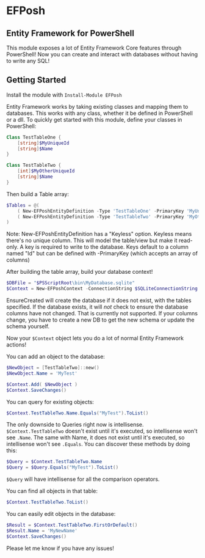 # EFPosh

## Entity Framework for PowerShell

This module exposes a lot of Entity Framework Core features through PowerShell! Now you can create and interact with databases without having to write any SQL!

## Getting Started

Install the module with ```Install-Module EFPosh```

Entity Framework works by taking existing classes and mapping them to databases. This works with any class, whether it be defined in PowerShell or a dll. To quickly get started with this module, define your classes in PowerShell:

``` PowerShell
Class TestTableOne {
    [string]$MyUniqueId
    [string]$Name
}

Class TestTableTwo {
    [int]$MyOtherUniqueId
    [string]$Name
}
```

Then build a Table array:

``` PowerShell
$Tables = @(
    ( New-EFPoshEntityDefinition -Type 'TestTableOne' -PrimaryKey 'MyUniqueId' ),
    ( New-EFPoshEntityDefinition -Type 'TestTableTwo' -PrimaryKey 'MyOtherUniqueId' )
)
```

Note: New-EFPoshEntityDefinition has a "Keyless" option. Keyless means there's no unique column. This will model the table/view but make it read-only. A key is required to write to the database. Keys default to a column named "Id" but can be defined with -PrimaryKey (which accepts an array of columns)

After building the table array, build your database context!

``` PowerShell
$DBFile = "$PSScriptRoot\bin\MyDatabase.sqlite"
$Context = New-EFPoshContext -ConnectionString $SQLiteConnectionString -DBType 'SQLite' -Entities $Tables -EnsureCreated
```

EnsureCreated will create the database if it does not exist, with the tables specified. If the database exists, it will *not* check to ensure the database columns have not changed. That is currently not supported. If your columns change, you have to create a new DB to get the new schema or update the schema yourself.

Now your ```$Context``` object lets you do a lot of normal Entity Framework actions!

You can add an object to the database:

``` PowerShell
$NewObject = [TestTableTwo]::new()
$NewObject.Name = 'MyTest'

$Context.Add( $NewObject )
$Context.SaveChanges()
```

You can query for existing objects:

``` PowerShell
$Context.TestTableTwo.Name.Equals("MyTest").ToList()
```

The only downside to Queries right now is intellisense. ```$Context.TestTableTwo``` doesn't exist until it's executed, so intellisense won't see ```.Name```.  The same with Name, it does not exist until it's executed, so intellisense won't see ```.Equals```. You can discover these methods by doing this:

``` PowerShell
$Query = $Context.TestTableTwo.Name
$Query = $Query.Equals("MyTest").ToList()
```

```$Query``` will have intellisense for all the comparison operators.

You can find all objects in that table:

``` PowerShell
$Context.TestTableTwo.ToList()
```

You can easily edit objects in the database:

``` PowerShell
$Result = $Context.TestTableTwo.FirstOrDefault()
$Result.Name = 'MyNewName'
$Context.SaveChanges()
```

Please let me know if you have any issues!
